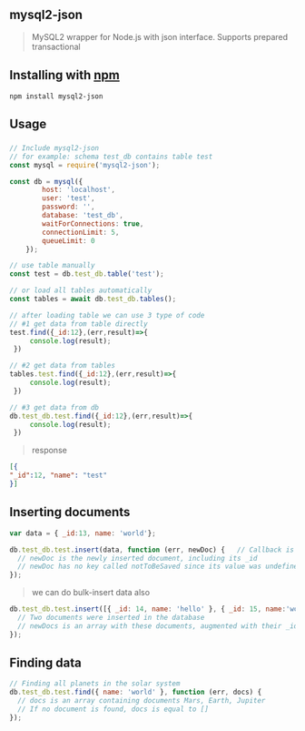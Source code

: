 ## mysql2-json

> MySQL2 wrapper for Node.js with json interface. Supports prepared transactional

## Installing with [npm](http://npmjs.org/)

```
npm install mysql2-json
```

## Usage
###
```js
// Include mysql2-json
// for example: schema test_db contains table test
const mysql = require('mysql2-json');

const db = mysql({
        host: 'localhost',
        user: 'test',
        password: '',
        database: 'test_db',
        waitForConnections: true,
        connectionLimit: 5,
        queueLimit: 0
    });

// use table manually
const test = db.test_db.table('test');

// or load all tables automatically
const tables = await db.test_db.tables();

// after loading table we can use 3 type of code
// #1 get data from table directly
test.find({_id:12},(err,result)=>{
     console.log(result);
 })

// #2 get data from tables 
tables.test.find({_id:12},(err,result)=>{
     console.log(result);
 })

// #3 get data from db 
db.test_db.test.find({_id:12},(err,result)=>{
     console.log(result);
 })


 ```
>response
```json
[{
"_id":12, "name": "test"
}]
```

## Inserting documents

```js
var data = { _id:13, name: 'world'};

db.test_db.test.insert(data, function (err, newDoc) {   // Callback is optional
  // newDoc is the newly inserted document, including its _id
  // newDoc has no key called notToBeSaved since its value was undefined
});
```
> we can do bulk-insert data also
```js
db.test_db.test.insert([{ _id: 14, name: 'hello' }, { _id: 15, name:'word' }], function (err, newDocs) {
  // Two documents were inserted in the database
  // newDocs is an array with these documents, augmented with their _id
});
```
## Finding data

```js
// Finding all planets in the solar system
db.test_db.test.find({ name: 'world' }, function (err, docs) {
  // docs is an array containing documents Mars, Earth, Jupiter
  // If no document is found, docs is equal to []
});
```
